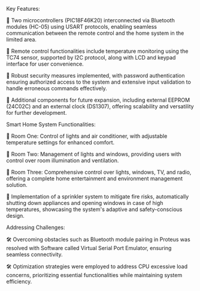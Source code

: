 Key Features:

🔹 Two microcontrollers (PIC18F46K20) interconnected via Bluetooth modules (HC-05) using USART protocols, enabling seamless communication between the remote control and the home system in the limited area.

🔹 Remote control functionalities include temperature monitoring using the TC74 sensor, supported by I2C protocol, along with LCD and keypad interface for user convenience.



🔹 Robust security measures implemented, with password authentication ensuring authorized access to the system and extensive input validation to handle erroneous commands effectively.



🔹 Additional components for future expansion, including external EEPROM (24C02C) and an external clock (DS1307), offering scalability and versatility for further development.



Smart Home System Functionalities:

🔸 Room One: Control of lights and air conditioner, with adjustable temperature settings for enhanced comfort.

🔸 Room Two: Management of lights and windows, providing users with control over room illumination and ventilation.

🔸 Room Three: Comprehensive control over lights, windows, TV, and radio, offering a complete home entertainment and environment management solution.

🌟 Implementation of a sprinkler system to mitigate fire risks, automatically shutting down appliances and opening windows in case of high temperatures, showcasing the system's adaptive and safety-conscious design.



Addressing Challenges:

🛠️ Overcoming obstacles such as Bluetooth module pairing in Proteus was resolved with Software called Virtual Serial Port Emulator, ensuring seamless connectivity.

🛠️ Optimization strategies were employed to address CPU excessive load concerns, prioritizing essential functionalities while maintaining system efficiency.
